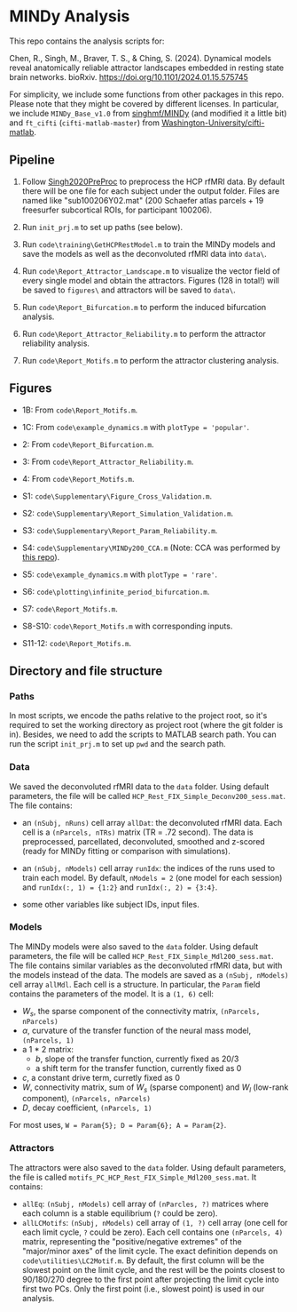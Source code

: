 # MINDy Analysis

This repo contains the analysis scripts for:

Chen, R., Singh, M., Braver, T. S., & Ching, S. (2024). Dynamical models reveal anatomically reliable attractor landscapes embedded in resting state brain networks. bioRxiv. https://doi.org/10.1101/2024.01.15.575745

For simplicity, we include some functions from other packages in this repo. Please note that they might be covered by different licenses. In particular, we include `MINDy_Base_v1.0` from [singhmf/MINDy](https://github.com/singhmf/MINDy) (and modified it a little bit) and `ft_cifti` (`cifti-matlab-master`) from [Washington-University/cifti-matlab](https://github.com/Washington-University/cifti-matlab).

## Pipeline

1. Follow [Singh2020PreProc](https://github.com/rq-Chen/Singh2020PreProc) to preprocess the HCP rfMRI data. By default there will be one file for each subject under the output folder. Files are named like "sub100206Y02.mat" (200 Schaefer atlas parcels + 19 freesurfer subcortical ROIs, for participant 100206).

2. Run `init_prj.m` to set up paths (see below).

3. Run `code\training\GetHCPRestModel.m` to train the MINDy models and save the models as well as the deconvoluted rfMRI data into `data\`.

4. Run `code\Report_Attractor_Landscape.m` to visualize the vector field of every single model and obtain the attractors. Figures (128 in total!) will be saved to `figures\` and attractors will be saved to `data\`.

5. Run `code\Report_Bifurcation.m` to perform the induced bifurcation analysis.

6. Run `code\Report_Attractor_Reliability.m` to perform the attractor reliability analysis.

7. Run `code\Report_Motifs.m` to perform the attractor clustering analysis.

## Figures

- 1B: From `code\Report_Motifs.m`.

- 1C: From `code\example_dynamics.m` with `plotType = 'popular'`.

- 2: From `code\Report_Bifurcation.m`.

- 3: From `code\Report_Attractor_Reliability.m`.

- 4: From `code\Report_Motifs.m`.

- S1: `code\Supplementary\Figure_Cross_Validation.m`.

- S2: `code\Supplementary\Report_Simulation_Validation.m`.

- S3: `code\Supplementary\Report_Param_Reliability.m`.

- S4: `code\Supplementary\MINDy200_CCA.m` (Note: CCA was performed by [this repo](https://github.com/rq-Chen/HCP_CCA_1200_OSF)).

- S5: `code\example_dynamics.m` with `plotType = 'rare'`.

- S6: `code\plotting\infinite_period_bifurcation.m`.

- S7: `code\Report_Motifs.m`.

- S8-S10: `code\Report_Motifs.m` with corresponding inputs.

- S11-12: `code\Report_Motifs.m`. 

## Directory and file structure

### Paths

In most scripts, we encode the paths relative to the project root, so it's required to set the working directory as project root (where the git folder is in). Besides, we need to add the scripts to MATLAB search path. You can run the script `init_prj.m` to set up `pwd` and the search path.

### Data

We saved the deconvoluted rfMRI data to the `data` folder. Using default parameters, the file will be called `HCP_Rest_FIX_Simple_Deconv200_sess.mat`. The file contains:

- an `(nSubj, nRuns)` cell array `allDat`: the deconvoluted rfMRI data. Each cell is a `(nParcels, nTRs)` matrix (TR = .72 second). The data is preprocessed, parcellated, deconvoluted, smoothed and z-scored (ready for MINDy fitting or comparison with simulations).

- an `(nSubj, nModels)` cell array `runIdx`: the indices of the runs used to train each model. By default, `nModels = 2` (one model for each session) and `runIdx(:, 1) = {1:2}` and `runIdx(:, 2) = {3:4}`.

- some other variables like subject IDs, input files.

### Models

The MINDy models were also saved to the `data` folder. Using default parameters, the file will be called `HCP_Rest_FIX_Simple_Mdl200_sess.mat`. The file contains similar variables as the deconvoluted rfMRI data, but with the models instead of the data. The models are saved as a `(nSubj, nModels)` cell array `allMdl`. Each cell is a structure. In particular, the `Param` field contains the parameters of the model. It is a `(1, 6)` cell:

- $W_s$, the sparse component of the connectivity matrix, `(nParcels, nParcels)`
- $\alpha$, curvature of the transfer function of the neural mass model, `(nParcels, 1)`
- a 1 \* 2 matrix:
  - $b$, slope of the transfer function, currently fixed as $20/3$
  - a shift term for the transfer function, currently fixed as $0$
- $c$, a constant drive term, curretly fixed as $0$
- $W$, connectivity matrix, sum of $W_s$ (sparse component) and $W_l$ (low-rank component), `(nParcels, nParcels)`
- $D$, decay coefficient, `(nParcels, 1)`

For most uses, `W = Param{5}; D = Param{6}; A = Param{2}`.

### Attractors

The attractors were also saved to the `data` folder. Using default parameters, the file is called `motifs_PC_HCP_Rest_FIX_Simple_Mdl200_sess.mat`. It contains:

- `allEq`: `(nSubj, nModels)` cell array of `(nParcles, ?)` matrices where each column is a stable equilibrium (`?` could be zero).
- `allLCMotifs`: `(nSubj, nModels)` cell array of `(1, ?)` cell array (one cell for each limit cycle, `?` could be zero). Each cell contains one `(nParcels, 4)` matrix, representing the "positive/negative extremes" of the "major/minor axes" of the limit cycle. The exact definition depends on `code\utilities\LC2Motif.m`. By default, the first column will be the slowest point on the limit cycle, and the rest will be the points closest to 90/180/270 degree to the first point after projecting the limit cycle into first two PCs. Only the first point (i.e., slowest point) is used in our analysis.